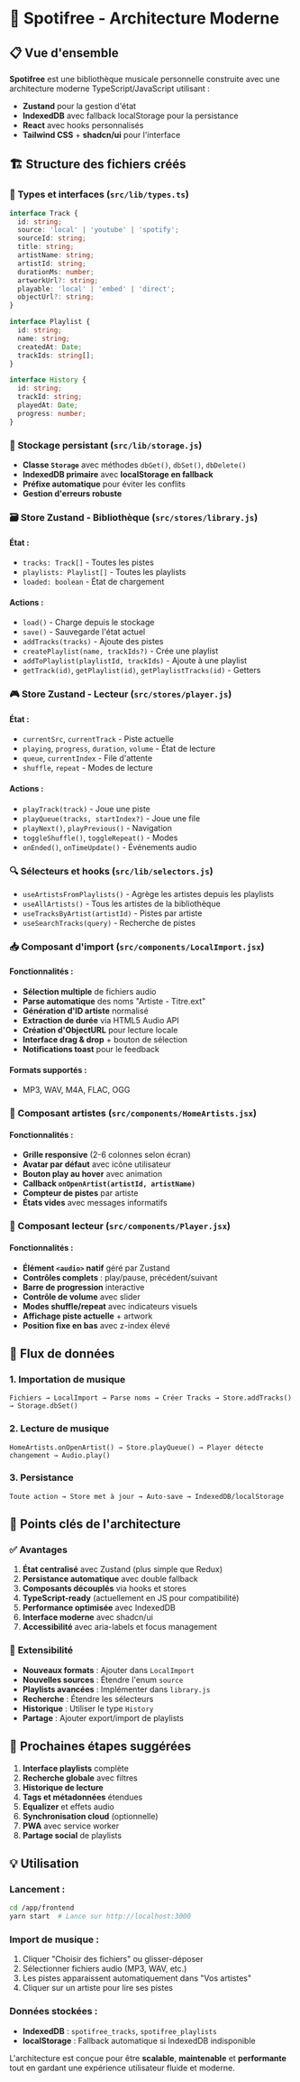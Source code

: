 # 🎵 Spotifree - Architecture Moderne

## 📋 Vue d'ensemble

**Spotifree** est une bibliothèque musicale personnelle construite avec une architecture moderne TypeScript/JavaScript utilisant :
- **Zustand** pour la gestion d'état
- **IndexedDB** avec fallback localStorage pour la persistance
- **React** avec hooks personnalisés
- **Tailwind CSS** + **shadcn/ui** pour l'interface

## 🏗️ Structure des fichiers créés

### 📁 Types et interfaces (`src/lib/types.ts`)
```typescript
interface Track {
  id: string;
  source: 'local' | 'youtube' | 'spotify';
  sourceId: string;
  title: string;
  artistName: string;
  artistId: string;
  durationMs: number;
  artworkUrl?: string;
  playable: 'local' | 'embed' | 'direct';
  objectUrl?: string;
}

interface Playlist {
  id: string;
  name: string;
  createdAt: Date;
  trackIds: string[];
}

interface History {
  id: string;
  trackId: string;
  playedAt: Date;
  progress: number;
}
```

### 💾 Stockage persistant (`src/lib/storage.js`)
- **Classe `Storage`** avec méthodes `dbGet()`, `dbSet()`, `dbDelete()`
- **IndexedDB primaire** avec **localStorage en fallback**
- **Préfixe automatique** pour éviter les conflits
- **Gestion d'erreurs robuste**

### 🗃️ Store Zustand - Bibliothèque (`src/stores/library.js`)

#### État :
- `tracks: Track[]` - Toutes les pistes
- `playlists: Playlist[]` - Toutes les playlists
- `loaded: boolean` - État de chargement

#### Actions :
- `load()` - Charge depuis le stockage
- `save()` - Sauvegarde l'état actuel
- `addTracks(tracks)` - Ajoute des pistes
- `createPlaylist(name, trackIds?)` - Crée une playlist
- `addToPlaylist(playlistId, trackIds)` - Ajoute à une playlist
- `getTrack(id)`, `getPlaylist(id)`, `getPlaylistTracks(id)` - Getters

### 🎮 Store Zustand - Lecteur (`src/stores/player.js`)

#### État :
- `currentSrc`, `currentTrack` - Piste actuelle
- `playing`, `progress`, `duration`, `volume` - État de lecture
- `queue`, `currentIndex` - File d'attente
- `shuffle`, `repeat` - Modes de lecture

#### Actions :
- `playTrack(track)` - Joue une piste
- `playQueue(tracks, startIndex?)` - Joue une file
- `playNext()`, `playPrevious()` - Navigation
- `toggleShuffle()`, `toggleRepeat()` - Modes
- `onEnded()`, `onTimeUpdate()` - Événements audio

### 🔍 Sélecteurs et hooks (`src/lib/selectors.js`)
- `useArtistsFromPlaylists()` - Agrège les artistes depuis les playlists
- `useAllArtists()` - Tous les artistes de la bibliothèque
- `useTracksByArtist(artistId)` - Pistes par artiste
- `useSearchTracks(query)` - Recherche de pistes

### 📥 Composant d'import (`src/components/LocalImport.jsx`)

#### Fonctionnalités :
- **Sélection multiple** de fichiers audio
- **Parse automatique** des noms "Artiste - Titre.ext"
- **Génération d'ID artiste** normalisé
- **Extraction de durée** via HTML5 Audio API
- **Création d'ObjectURL** pour lecture locale
- **Interface drag & drop** + bouton de sélection
- **Notifications toast** pour le feedback

#### Formats supportés :
- MP3, WAV, M4A, FLAC, OGG

### 🎨 Composant artistes (`src/components/HomeArtists.jsx`)

#### Fonctionnalités :
- **Grille responsive** (2-6 colonnes selon écran)
- **Avatar par défaut** avec icône utilisateur
- **Bouton play au hover** avec animation
- **Callback `onOpenArtist(artistId, artistName)`**
- **Compteur de pistes** par artiste
- **États vides** avec messages informatifs

### 🎵 Composant lecteur (`src/components/Player.jsx`)

#### Fonctionnalités :
- **Élément `<audio>` natif** géré par Zustand
- **Contrôles complets** : play/pause, précédent/suivant
- **Barre de progression** interactive
- **Contrôle de volume** avec slider
- **Modes shuffle/repeat** avec indicateurs visuels
- **Affichage piste actuelle** + artwork
- **Position fixe en bas** avec z-index élevé

## 🔄 Flux de données

### 1. Importation de musique
```
Fichiers → LocalImport → Parse noms → Créer Tracks → Store.addTracks() → Storage.dbSet()
```

### 2. Lecture de musique
```
HomeArtists.onOpenArtist() → Store.playQueue() → Player détecte changement → Audio.play()
```

### 3. Persistance
```
Toute action → Store met à jour → Auto-save → IndexedDB/localStorage
```

## 🎯 Points clés de l'architecture

### ✅ **Avantages**

1. **État centralisé** avec Zustand (plus simple que Redux)
2. **Persistance automatique** avec double fallback
3. **Composants découplés** via hooks et stores
4. **TypeScript-ready** (actuellement en JS pour compatibilité)
5. **Performance optimisée** avec IndexedDB
6. **Interface moderne** avec shadcn/ui
7. **Accessibilité** avec aria-labels et focus management

### 🔧 **Extensibilité**

- **Nouveaux formats** : Ajouter dans `LocalImport`
- **Nouvelles sources** : Étendre l'enum `source`
- **Playlists avancées** : Implémenter dans `library.js`
- **Recherche** : Étendre les sélecteurs
- **Historique** : Utiliser le type `History`
- **Partage** : Ajouter export/import de playlists

## 🚀 Prochaines étapes suggérées

1. **Interface playlists** complète
2. **Recherche globale** avec filtres
3. **Historique de lecture** 
4. **Tags et métadonnées** étendues
5. **Equalizer** et effets audio
6. **Synchronisation cloud** (optionnelle)
7. **PWA** avec service worker
8. **Partage social** de playlists

## 💡 Utilisation

### Lancement :
```bash
cd /app/frontend
yarn start  # Lance sur http://localhost:3000
```

### Import de musique :
1. Cliquer "Choisir des fichiers" ou glisser-déposer
2. Sélectionner fichiers audio (MP3, WAV, etc.)
3. Les pistes apparaissent automatiquement dans "Vos artistes"
4. Cliquer sur un artiste pour lire ses pistes

### Données stockées :
- **IndexedDB** : `spotifree_tracks`, `spotifree_playlists`
- **localStorage** : Fallback automatique si IndexedDB indisponible

L'architecture est conçue pour être **scalable**, **maintenable** et **performante** tout en gardant une expérience utilisateur fluide et moderne.
